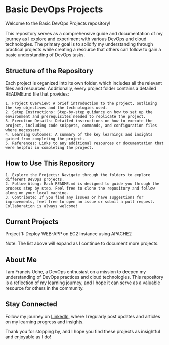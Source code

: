 # Basic DevOps Projects
Welcome to the Basic DevOps Projects repository!

This repository serves as a comprehensive guide and documentation of my journey as I explore and experiment with various DevOps and cloud technologies. The primary goal is to solidify my understanding through practical projects while creating a resource that others can follow to gain a basic understanding of DevOps tasks.

## Structure of the Repository
Each project is organized into its own folder, which includes all the relevant files and resources. Additionally, every project folder contains a detailed README.md file that provides:

```
1. Project Overview: A brief introduction to the project, outlining the key objectives and the technologies used.
2. Setup Instructions: Step-by-step guidance on how to set up the environment and prerequisites needed to replicate the project.
3. Execution Details: Detailed instructions on how to execute the project, including code snippets, commands, and configuration files where necessary.
4. Learning Outcomes: A summary of the key learnings and insights gained from completing the project.
5. References: Links to any additional resources or documentation that were helpful in completing the project.
```

## How to Use This Repository
```
1. Explore the Projects: Navigate through the folders to explore different DevOps projects.
2. Follow Along: Each README.md is designed to guide you through the process step by step. Feel free to clone the repository and follow along on your local machine.
3. Contribute: If you find any issues or have suggestions for improvements, feel free to open an issue or submit a pull request. Collaboration is always welcome!
```

## Current Projects
Project 1: Deploy WEB-APP on EC2 Instance using APACHE2

Note: The list above will expand as I continue to document more projects.

## About Me
I am Francis Uche, a DevOps enthusiast on a mission to deepen my understanding of DevOps practices and cloud technologies. This repository is a reflection of my learning journey, and I hope it can serve as a valuable resource for others in the community.

## Stay Connected
Follow my journey on [LinkedIn](https://www.linkedin.com/in/uche-francis-6803b080/), where I regularly post updates and articles on my learning progress and insights.

Thank you for stopping by, and I hope you find these projects as insightful and enjoyable as I do!
